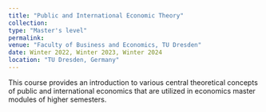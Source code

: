 ```yaml
---
title: "Public and International Economic Theory"
collection: 
type: "Master's level"
permalink: 
venue: "Faculty of Business and Economics, TU Dresden"
date: Winter 2022, Winter 2023, Winter 2024
location: "TU Dresden, Germany"
---
```

This course provides an introduction to various central theoretical concepts of public and international economics that are utilized in economics master modules of higher semesters.


